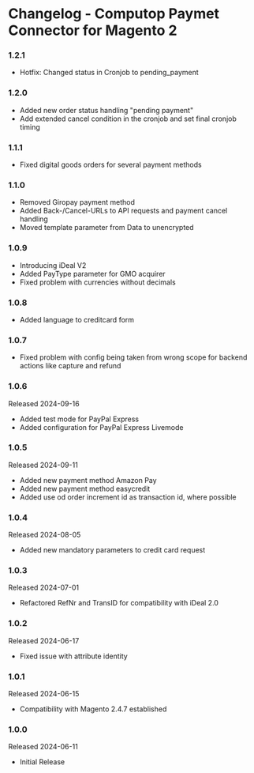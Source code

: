 # Changelog - Computop Paymet Connector for Magento 2

### 1.2.1
* Hotfix: Changed status in Cronjob to pending_payment

### 1.2.0
* Added new order status handling "pending payment"
* Add extended cancel condition in the cronjob and set final cronjob timing

### 1.1.1
* Fixed digital goods orders for several payment methods

### 1.1.0
* Removed Giropay payment method
* Added Back-/Cancel-URLs to API requests and payment cancel handling
* Moved template parameter from Data to unencrypted

### 1.0.9
* Introducing iDeal V2
* Added PayType parameter for GMO acquirer
* Fixed problem with currencies without decimals

### 1.0.8
* Added language to creditcard form

### 1.0.7
* Fixed problem with config being taken from wrong scope for backend actions like capture and refund

### 1.0.6
Released 2024-09-16
* Added test mode for PayPal Express
* Added configuration for PayPal Express Livemode

### 1.0.5
Released 2024-09-11
* Added new payment method Amazon Pay
* Added new payment method easycredit
* Added use od order increment id as transaction id, where possible

### 1.0.4
Released 2024-08-05
* Added new mandatory parameters to credit card request

### 1.0.3
Released 2024-07-01
* Refactored RefNr and TransID for compatibility with iDeal 2.0

### 1.0.2
Released 2024-06-17
* Fixed issue with attribute identity

### 1.0.1
Released 2024-06-15
* Compatibility with Magento 2.4.7 established

### 1.0.0
Released 2024-06-11
* Initial Release
